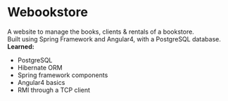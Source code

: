 # Webookstore
A website to manage the books, clients & rentals of a bookstore. <br/>
Built using Spring Framework and Angular4, with a PostgreSQL database. <br/>
**Learned:**
* PostgreSQL
* Hibernate ORM
* Spring framework components
* Angular4 basics
* RMI through a TCP client
